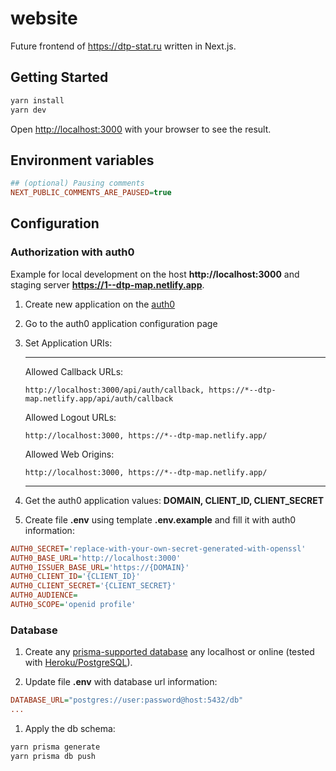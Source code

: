 # website

Future frontend of https://dtp-stat.ru written in Next.js.

## Getting Started

```sh
yarn install
yarn dev
```

Open [http://localhost:3000](http://localhost:3000) with your browser to see the result.

## Environment variables

```ini
## (optional) Pausing comments
NEXT_PUBLIC_COMMENTS_ARE_PAUSED=true
```

## Configuration

### Authorization with auth0

Example for local development on the host **http://localhost:3000** and staging server **https://1--dtp-map.netlify.app**.

1.  Create new application on the [auth0](https://manage.auth0.com/)

1.  Go to the auth0 application configuration page

1.  Set Application URIs:

    ***

    Allowed Callback URLs:

    `http://localhost:3000/api/auth/callback, https://*--dtp-map.netlify.app/api/auth/callback`

    Allowed Logout URLs:

    `http://localhost:3000, https://*--dtp-map.netlify.app/`

    Allowed Web Origins:

    `http://localhost:3000, https://*--dtp-map.netlify.app/`

    ***

1.  Get the auth0 application values: **DOMAIN, CLIENT_ID, CLIENT_SECRET**

1.  Create file **.env** using template **.env.example** and fill it with auth0 information:

```ini
AUTH0_SECRET='replace-with-your-own-secret-generated-with-openssl'
AUTH0_BASE_URL='http://localhost:3000'
AUTH0_ISSUER_BASE_URL='https://{DOMAIN}'
AUTH0_CLIENT_ID='{CLIENT_ID}'
AUTH0_CLIENT_SECRET='{CLIENT_SECRET}'
AUTH0_AUDIENCE=
AUTH0_SCOPE='openid profile'
```

### Database

1.  Create any [prisma-supported database](https://www.prisma.io/docs/concepts/overview) any localhost or online (tested with [Heroku/PostgreSQL](https://www.heroku.com/postgres)).

1.  Update file **.env** with database url information:

```ini
DATABASE_URL="postgres://user:password@host:5432/db"
...
```

1.  Apply the db schema:

```sh
yarn prisma generate
yarn prisma db push
```
